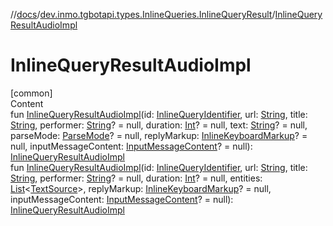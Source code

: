 //[docs](../../index.md)/[dev.inmo.tgbotapi.types.InlineQueries.InlineQueryResult](index.md)/[InlineQueryResultAudioImpl](-inline-query-result-audio-impl.md)



# InlineQueryResultAudioImpl  
[common]  
Content  
fun [InlineQueryResultAudioImpl](-inline-query-result-audio-impl.md)(id: [InlineQueryIdentifier](../dev.inmo.tgbotapi.types/index.md#%5Bdev.inmo.tgbotapi.types%2FInlineQueryIdentifier%2F%2F%2FPointingToDeclaration%2F%5D%2FClasslikes%2F625018081), url: [String](https://kotlinlang.org/api/latest/jvm/stdlib/kotlin/-string/index.html), title: [String](https://kotlinlang.org/api/latest/jvm/stdlib/kotlin/-string/index.html), performer: [String](https://kotlinlang.org/api/latest/jvm/stdlib/kotlin/-string/index.html)? = null, duration: [Int](https://kotlinlang.org/api/latest/jvm/stdlib/kotlin/-int/index.html)? = null, text: [String](https://kotlinlang.org/api/latest/jvm/stdlib/kotlin/-string/index.html)? = null, parseMode: [ParseMode](../dev.inmo.tgbotapi.types.ParseMode/-parse-mode/index.md)? = null, replyMarkup: [InlineKeyboardMarkup](../dev.inmo.tgbotapi.types.buttons/-inline-keyboard-markup/index.md)? = null, inputMessageContent: [InputMessageContent](../dev.inmo.tgbotapi.types.InlineQueries.abstracts/-input-message-content/index.md)? = null): [InlineQueryResultAudioImpl](-inline-query-result-audio-impl/index.md)  
fun [InlineQueryResultAudioImpl](-inline-query-result-audio-impl.md)(id: [InlineQueryIdentifier](../dev.inmo.tgbotapi.types/index.md#%5Bdev.inmo.tgbotapi.types%2FInlineQueryIdentifier%2F%2F%2FPointingToDeclaration%2F%5D%2FClasslikes%2F625018081), url: [String](https://kotlinlang.org/api/latest/jvm/stdlib/kotlin/-string/index.html), title: [String](https://kotlinlang.org/api/latest/jvm/stdlib/kotlin/-string/index.html), performer: [String](https://kotlinlang.org/api/latest/jvm/stdlib/kotlin/-string/index.html)? = null, duration: [Int](https://kotlinlang.org/api/latest/jvm/stdlib/kotlin/-int/index.html)? = null, entities: [List](https://kotlinlang.org/api/latest/jvm/stdlib/kotlin.collections/-list/index.html)<[TextSource](../dev.inmo.tgbotapi.CommonAbstracts/-text-source/index.md)>, replyMarkup: [InlineKeyboardMarkup](../dev.inmo.tgbotapi.types.buttons/-inline-keyboard-markup/index.md)? = null, inputMessageContent: [InputMessageContent](../dev.inmo.tgbotapi.types.InlineQueries.abstracts/-input-message-content/index.md)? = null): [InlineQueryResultAudioImpl](-inline-query-result-audio-impl/index.md)  



